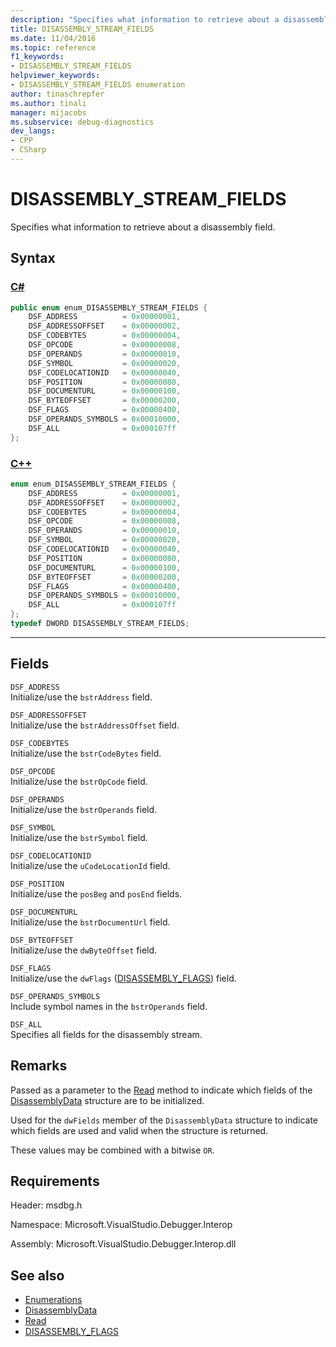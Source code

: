 ```yaml
---
description: "Specifies what information to retrieve about a disassembly field."
title: DISASSEMBLY_STREAM_FIELDS
ms.date: 11/04/2016
ms.topic: reference
f1_keywords:
- DISASSEMBLY_STREAM_FIELDS
helpviewer_keywords:
- DISASSEMBLY_STREAM_FIELDS enumeration
author: tinaschrepfer
ms.author: tinali
manager: mijacobs
ms.subservice: debug-diagnostics
dev_langs:
- CPP
- CSharp
---
```

# DISASSEMBLY_STREAM_FIELDS

Specifies what information to retrieve about a disassembly field.

## Syntax

### [C#](#tab/csharp)
```csharp
public enum enum_DISASSEMBLY_STREAM_FIELDS {
    DSF_ADDRESS          = 0x00000001,
    DSF_ADDRESSOFFSET    = 0x00000002,
    DSF_CODEBYTES        = 0x00000004,
    DSF_OPCODE           = 0x00000008,
    DSF_OPERANDS         = 0x00000010,
    DSF_SYMBOL           = 0x00000020,
    DSF_CODELOCATIONID   = 0x00000040,
    DSF_POSITION         = 0x00000080,
    DSF_DOCUMENTURL      = 0x00000100,
    DSF_BYTEOFFSET       = 0x00000200,
    DSF_FLAGS            = 0x00000400,
    DSF_OPERANDS_SYMBOLS = 0x00010000,
    DSF_ALL              = 0x000107ff
};
```
### [C++](#tab/cpp)
```cpp
enum enum_DISASSEMBLY_STREAM_FIELDS {
    DSF_ADDRESS          = 0x00000001,
    DSF_ADDRESSOFFSET    = 0x00000002,
    DSF_CODEBYTES        = 0x00000004,
    DSF_OPCODE           = 0x00000008,
    DSF_OPERANDS         = 0x00000010,
    DSF_SYMBOL           = 0x00000020,
    DSF_CODELOCATIONID   = 0x00000040,
    DSF_POSITION         = 0x00000080,
    DSF_DOCUMENTURL      = 0x00000100,
    DSF_BYTEOFFSET       = 0x00000200,
    DSF_FLAGS            = 0x00000400,
    DSF_OPERANDS_SYMBOLS = 0x00010000,
    DSF_ALL              = 0x000107ff
};
typedef DWORD DISASSEMBLY_STREAM_FIELDS;
```
---

## Fields
`DSF_ADDRESS`\
Initialize/use the `bstrAddress` field.

`DSF_ADDRESSOFFSET`\
Initialize/use the `bstrAddressOffset` field.

`DSF_CODEBYTES`\
Initialize/use the `bstrCodeBytes` field.

`DSF_OPCODE`\
Initialize/use the `bstrOpCode` field.

`DSF_OPERANDS`\
Initialize/use the `bstrOperands` field.

`DSF_SYMBOL`\
Initialize/use the `bstrSymbol` field.

`DSF_CODELOCATIONID`\
Initialize/use the `uCodeLocationId` field.

`DSF_POSITION`\
Initialize/use the `posBeg` and `posEnd` fields.

`DSF_DOCUMENTURL`\
Initialize/use the `bstrDocumentUrl` field.

`DSF_BYTEOFFSET`\
Initialize/use the `dwByteOffset` field.

`DSF_FLAGS`\
Initialize/use the `dwFlags` ([DISASSEMBLY_FLAGS](../../../extensibility/debugger/reference/disassembly-flags.md)) field.

`DSF_OPERANDS_SYMBOLS`\
Include symbol names in the `bstrOperands` field.

`DSF_ALL`\
Specifies all fields for the disassembly stream.

## Remarks
Passed as a parameter to the [Read](../../../extensibility/debugger/reference/idebugdisassemblystream2-read.md) method to indicate which fields of the [DisassemblyData](../../../extensibility/debugger/reference/disassemblydata.md) structure are to be initialized.

Used for the `dwFields` member of the `DisassemblyData` structure to indicate which fields are used and valid when the structure is returned.

These values may be combined with a bitwise `OR`.

## Requirements
Header: msdbg.h

Namespace: Microsoft.VisualStudio.Debugger.Interop

Assembly: Microsoft.VisualStudio.Debugger.Interop.dll

## See also
- [Enumerations](../../../extensibility/debugger/reference/enumerations-visual-studio-debugging.md)
- [DisassemblyData](../../../extensibility/debugger/reference/disassemblydata.md)
- [Read](../../../extensibility/debugger/reference/idebugdisassemblystream2-read.md)
- [DISASSEMBLY_FLAGS](../../../extensibility/debugger/reference/disassembly-flags.md)
